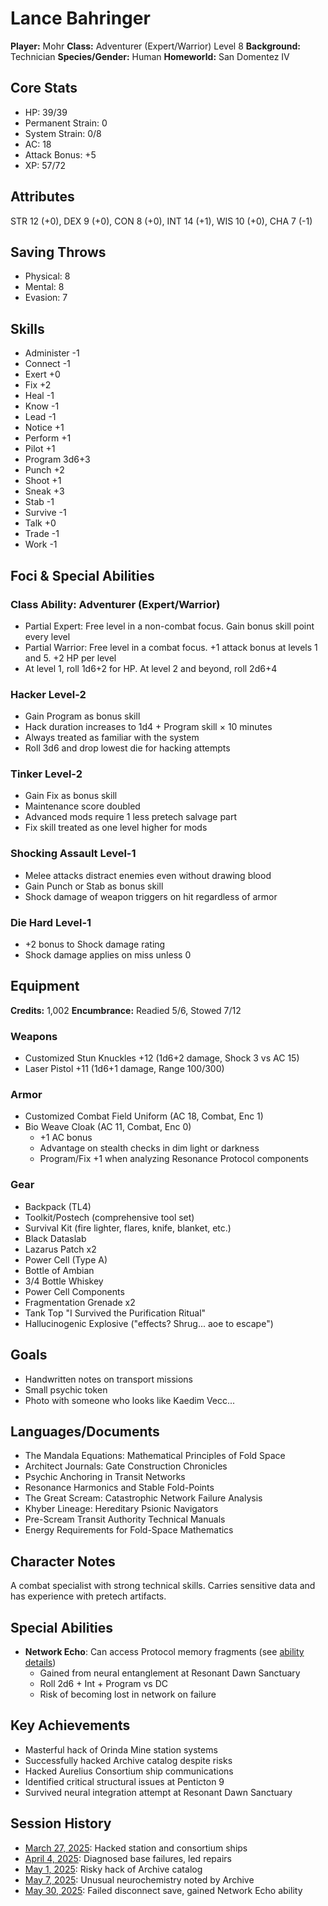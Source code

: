 # Lance Bahringer
**Player:** Mohr
**Class:** Adventurer (Expert/Warrior) Level 8
**Background:** Technician
**Species/Gender:** Human
**Homeworld:** San Domentez IV

## Core Stats
- HP: 39/39
- Permanent Strain: 0
- System Strain: 0/8
- AC: 18
- Attack Bonus: +5
- XP: 57/72

## Attributes
STR 12 (+0), DEX 9 (+0), CON 8 (+0), INT 14 (+1), WIS 10 (+0), CHA 7 (-1)

## Saving Throws
- Physical: 8
- Mental: 8
- Evasion: 7

## Skills
- Administer -1
- Connect -1
- Exert +0
- Fix +2
- Heal -1
- Know -1
- Lead -1
- Notice +1
- Perform +1
- Pilot +1
- Program 3d6+3
- Punch +2
- Shoot +1
- Sneak +3
- Stab -1
- Survive -1
- Talk +0
- Trade -1
- Work -1

## Foci & Special Abilities
### Class Ability: Adventurer (Expert/Warrior)
- Partial Expert: Free level in a non-combat focus. Gain bonus skill point every level
- Partial Warrior: Free level in a combat focus. +1 attack bonus at levels 1 and 5. +2 HP per level
- At level 1, roll 1d6+2 for HP. At level 2 and beyond, roll 2d6+4

### Hacker Level-2
- Gain Program as bonus skill
- Hack duration increases to 1d4 + Program skill × 10 minutes
- Always treated as familiar with the system
- Roll 3d6 and drop lowest die for hacking attempts

### Tinker Level-2
- Gain Fix as bonus skill
- Maintenance score doubled
- Advanced mods require 1 less pretech salvage part
- Fix skill treated as one level higher for mods

### Shocking Assault Level-1
- Melee attacks distract enemies even without drawing blood
- Gain Punch or Stab as bonus skill
- Shock damage of weapon triggers on hit regardless of armor

### Die Hard Level-1
- +2 bonus to Shock damage rating
- Shock damage applies on miss unless 0

## Equipment
**Credits:** 1,002
**Encumbrance:** Readied 5/6, Stowed 7/12

### Weapons
- Customized Stun Knuckles +12 (1d6+2 damage, Shock 3 vs AC 15)
- Laser Pistol +11 (1d6+1 damage, Range 100/300)

### Armor
- Customized Combat Field Uniform (AC 18, Combat, Enc 1)
- Bio Weave Cloak (AC 11, Combat, Enc 0)
  - +1 AC bonus
  - Advantage on stealth checks in dim light or darkness
  - Program/Fix +1 when analyzing Resonance Protocol components

### Gear
- Backpack (TL4)
- Toolkit/Postech (comprehensive tool set)
- Survival Kit (fire lighter, flares, knife, blanket, etc.)
- Black Dataslab
- Lazarus Patch x2
- Power Cell (Type A)
- Bottle of Ambian
- 3/4 Bottle Whiskey
- Power Cell Components
- Fragmentation Grenade x2
- Tank Top "I Survived the Purification Ritual"
- Hallucinogenic Explosive ("effects? Shrug... aoe to escape")

## Goals
- Handwritten notes on transport missions
- Small psychic token
- Photo with someone who looks like Kaedim Vecc...

## Languages/Documents
- The Mandala Equations: Mathematical Principles of Fold Space
- Architect Journals: Gate Construction Chronicles
- Psychic Anchoring in Transit Networks
- Resonance Harmonics and Stable Fold-Points
- The Great Scream: Catastrophic Network Failure Analysis
- Khyber Lineage: Hereditary Psionic Navigators
- Pre-Scream Transit Authority Technical Manuals
- Energy Requirements for Fold-Space Mathematics

## Character Notes
A combat specialist with strong technical skills. Carries sensitive data and has experience with pretech artifacts.

## Special Abilities
- **Network Echo**: Can access Protocol memory fragments (see [ability details](network-echo-ability.md))
  - Gained from neural entanglement at Resonant Dawn Sanctuary
  - Roll 2d6 + Int + Program vs DC
  - Risk of becoming lost in network on failure

## Key Achievements
- Masterful hack of Orinda Mine station systems
- Successfully hacked Archive catalog despite risks
- Hacked Aurelius Consortium ship communications
- Identified critical structural issues at Penticton 9
- Survived neural integration attempt at Resonant Dawn Sanctuary

## Session History
- [March 27, 2025](../sectors/abiha-omicron/sessions/2025-03-27-orinda-mine-rescue.md): Hacked station and consortium ships
- [April 4, 2025](../sectors/abiha-omicron/sessions/2025-04-04-penticton-9.md): Diagnosed base failures, led repairs
- [May 1, 2025](../sectors/abiha-omicron/sessions/2025-05-01-archive-arrival.md): Risky hack of Archive catalog
- [May 7, 2025](../sectors/abiha-omicron/sessions/2025-05-07-archive-experience.md): Unusual neurochemistry noted by Archive
- [May 30, 2025](../sectors/abiha-omicron/sessions/2025-05-30-resonant-dawn-sanctuary.md): Failed disconnect save, gained Network Echo ability